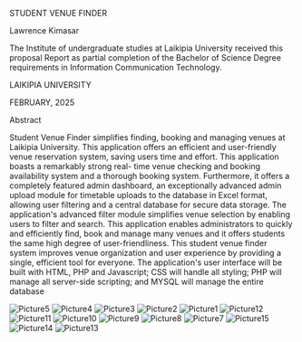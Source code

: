 STUDENT VENUE FINDER


Lawrence Kimasar


The Institute of undergraduate studies at Laikipia University received this proposal Report as partial completion of the Bachelor of Science Degree requirements in Information Communication Technology.



LAIKIPIA UNIVERSITY




FEBRUARY, 2025

Abstract
 
Student Venue Finder simplifies finding, booking and managing venues at Laikipia University. This application offers an efficient and user-friendly venue reservation system, saving users time and effort. This application boasts a remarkably strong real- time venue checking and booking availability system and a thorough booking system. Furthermore, it offers a completely featured admin dashboard, an exceptionally advanced admin upload module for timetable uploads to the database in Excel format, allowing user filtering and a central database for secure data storage. The application's advanced filter module simplifies venue selection by enabling users to filter and search. This application enables administrators to quickly and efficiently find, book and manage many venues and it offers students the same high degree of user-friendliness. This student venue finder system improves venue organization and user experience by providing a single, efficient tool for everyone. The application's user interface will be built with HTML, PHP and Javascript; CSS will handle all styling; PHP will manage all server-side scripting; and MYSQL will manage the entire database


  

 


![Picture5](https://github.com/user-attachments/assets/08438881-8c80-4543-9b83-558a5846b9ef)
![Picture4](https://github.com/user-attachments/assets/250e91df-8902-4753-a278-6a6c309d6dae)
![Picture3](https://github.com/user-attachments/assets/a92d57b3-b512-4a35-a049-56bf49367b2d)
![Picture2](https://github.com/user-attachments/assets/018b7daa-06a0-4110-9189-dfa0b0491778)
![Picture1](https://github.com/user-attachments/assets/7e9f93d5-b5f1-4df6-ac26-1cd17bd033f4)
![Picture12](https://github.com/user-attachments/assets/8469be5d-c765-41db-9d55-82b71fb7f1fd)
![Picture11](https://github.com/user-attachments/assets/3054375c-6b31-438b-8225-0b161d49dd0c)
![Picture10](https://github.com/user-attachments/assets/3b829bf8-3cf5-47e7-a47f-3eeeec151c55)
![Picture9](https://github.com/user-attachments/assets/faed85b1-a59f-4100-b0bc-af28732e8318)
![Picture8](https://github.com/user-attachments/assets/6bac3235-a1d4-4f2c-b387-b7ad0bf4f544)
![Picture7](https://github.com/user-attachments/assets/256cdbca-44b1-4e8b-823b-995d378e53ba)
![Picture15](https://github.com/user-attachments/assets/4ec6805b-d159-45eb-871f-8025ab5fd83f)
![Picture14](https://github.com/user-attachments/assets/6b4c963e-07bd-45a4-b70c-d50ae4712bf8)
![Picture13](https://github.com/user-attachments/assets/b66ef017-6197-4d0c-9b1d-9a40cf470f5c)
